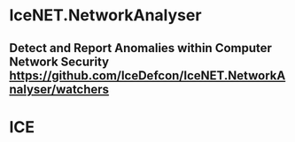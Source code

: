 # IceNET.NetworkAnalyser
Detect and Report Anomalies within Computer Network Security
https://github.com/IceDefcon/IceNET.NetworkAnalyser/watchers
----------------------------------------------------------------



# ICE
